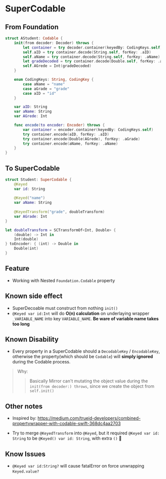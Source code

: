 # SuperCodable


##  From Foundation

```swift
struct AStudent: Codable {
    init(from decoder: Decoder) throws {
        let container = try decoder.container(keyedBy: CodingKeys.self)
        self.aID = try container.decode(String.self, forKey: .aID)
        self.aName = try container.decode(String.self, forKey: .aName)
        let gradeDecoded = try container.decode(Double.self, forKey: .aGrade)
        self.AGrede = Int(gradeDecoded)
    }

    enum CodingKeys: String, CodingKey {
        case aName = "name"
        case aGrade = "grade"
        case aID = "id"
    }

    var aID: String
    var aName: String
    var AGrede: Int

    func encode(to encoder: Encoder) throws {
        var container = encoder.container(keyedBy: CodingKeys.self)
        try container.encode(aID, forKey: .aID)
        try container.encode(Double(AGrede), forKey: .aGrade)
        try container.encode(aName, forKey: .aName)
    }
}
```


## To SuperCodable

```swift
struct Student: SuperCodable {
    @Keyed
    var id: String
    
    @Keyed("name") 
    var aName: String
    
    @KeyedTransform("grade", doubleTransform)
    var AGrade: Int
}

let doubleTransform = SCTransformOf<Int, Double> {
    (double) -> Int in
    Int(double)
} toEncoder: { (int) -> Double in
    Double(int)
}
```

## Feature

- Working with Nested `Foundation.Codable` property

## Known side effect 

- SuperDecoable must construct from nothing `init()`
- `@Keyed var id:Int` will do **O(n) calculation** on underlaying wrapper `_VARIABLE_NAME` into key `VARIABLE_NAME`. **Be ware of variable name takes too long**


## Known Disability

- Every property in a SuperCodable should a `DecodableKey` / `EncodableKey`, otherwise the property(which should be `Codable`) will **simply ignored** during the Codable process.
> Why:
>> Basically Mirror can't mutating the object value during the  `init(from decoder:) throws`, since we create the object from `self.init()`


## Other notes

- Inspired by: https://medium.com/trueid-developers/combined-propertywrapper-with-codable-swift-368dc4aa2703

- Try to merge `@KeyedTransform` into `@Keyed`, but it required `@Keyed var id: String` to be `@Keyed() var id: String`, with extra `()` 🧐

## Know Issues

- `@Keyed var id:String?` will cause fatalError on force unwrapping `Keyed.value?`
